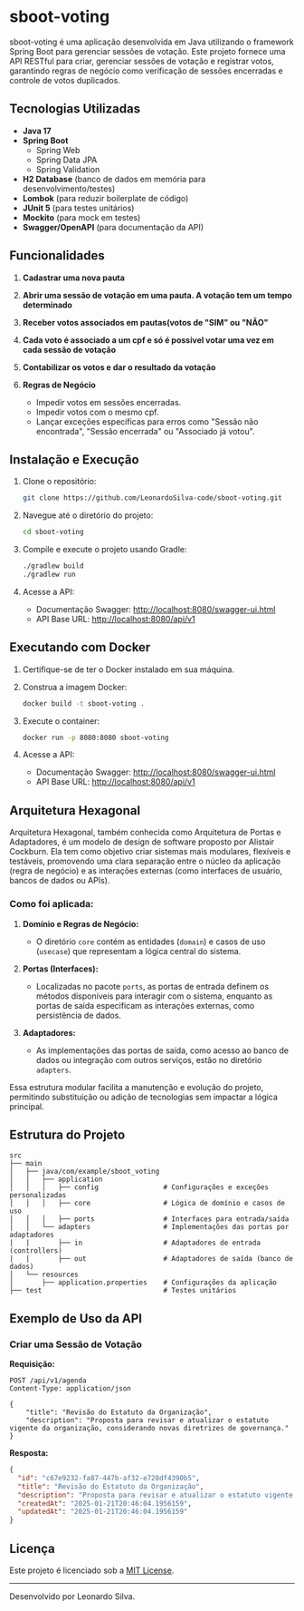 # sboot-voting

sboot-voting é uma aplicação desenvolvida em Java utilizando o framework Spring Boot para gerenciar sessões de votação. Este projeto fornece uma API RESTful para criar, gerenciar sessões de votação e registrar votos, garantindo regras de negócio como verificação de sessões encerradas e controle de votos duplicados.

## Tecnologias Utilizadas

- **Java 17**
- **Spring Boot**
    - Spring Web
    - Spring Data JPA
    - Spring Validation
- **H2 Database** (banco de dados em memória para desenvolvimento/testes)
- **Lombok** (para reduzir boilerplate de código)
- **JUnit 5** (para testes unitários)
- **Mockito** (para mock em testes)
- **Swagger/OpenAPI** (para documentação da API)

## Funcionalidades

1. **Cadastrar uma nova pauta**

2. **Abrir uma sessão de votação em uma pauta. A votação tem um tempo determinado**

3. **Receber votos associados em pautas(votos de "SIM" ou "NÃO"**

4. **Cada voto é associado a um cpf e só é possivel votar uma vez em cada sessão de votação**

5. **Contabilizar os votos e dar o resultado da votação**

6. **Regras de Negócio**
    - Impedir votos em sessões encerradas.
    - Impedir votos com o mesmo cpf.
    - Lançar exceções específicas para erros como "Sessão não encontrada", "Sessão encerrada" ou "Associado já votou".

## Instalação e Execução

1. Clone o repositório:
   ```bash
   git clone https://github.com/LeonardoSilva-code/sboot-voting.git
   ```

2. Navegue até o diretório do projeto:
   ```bash
   cd sboot-voting
   ```

3. Compile e execute o projeto usando Gradle:
   ```bash
   ./gradlew build
   ./gradlew run
   ```

4. Acesse a API:
    - Documentação Swagger: [http://localhost:8080/swagger-ui.html](http://localhost:8080/swagger-ui.html)
    - API Base URL: [http://localhost:8080/api/v1](http://localhost:8080/api/v1)

## Executando com Docker

1. Certifique-se de ter o Docker instalado em sua máquina.

2. Construa a imagem Docker:
   ```bash
   docker build -t sboot-voting .
   ```

3. Execute o container:
   ```bash
   docker run -p 8080:8080 sboot-voting
   ```

4. Acesse a API:
    - Documentação Swagger: [http://localhost:8080/swagger-ui.html](http://localhost:8080/swagger-ui.html)
    - API Base URL: [http://localhost:8080/api/v1](http://localhost:8080/api/v1)

## Arquitetura Hexagonal

Arquitetura Hexagonal, também conhecida como Arquitetura de Portas e Adaptadores, é um modelo de design de software proposto por Alistair Cockburn. Ela tem como objetivo criar sistemas mais modulares, flexíveis e testáveis, promovendo uma clara separação entre o núcleo da aplicação (regra de negócio) e as interações externas (como interfaces de usuário, bancos de dados ou APIs).

### Como foi aplicada:

1. **Domínio e Regras de Negócio:**
    - O diretório `core` contém as entidades (`domain`) e casos de uso (`usecase`) que representam a lógica central do sistema.

2. **Portas (Interfaces):**
    - Localizadas no pacote `ports`, as portas de entrada definem os métodos disponíveis para interagir com o sistema, enquanto as portas de saída especificam as interações externas, como persistência de dados.

3. **Adaptadores:**
    - As implementações das portas de saída, como acesso ao banco de dados ou integração com outros serviços, estão no diretório `adapters`.

Essa estrutura modular facilita a manutenção e evolução do projeto, permitindo substituição ou adição de tecnologias sem impactar a lógica principal.

## Estrutura do Projeto

```plaintext
src
├── main
│   ├── java/com/example/sboot_voting
│   │   ├── application
│   │   │   ├── config                # Configurações e exceções personalizadas
│   │   │   ├── core                  # Lógica de domínio e casos de uso
│   │   │   ├── ports                 # Interfaces para entrada/saída
│   │   └── adapters                  # Implementações das portas por adaptadores
|   |       ├── in                    # Adaptadores de entrada (controllers)
|   |       ├── out                   # Adaptadores de saída (banco de dados)
│   └── resources
│       ├── application.properties    # Configurações da aplicação
├── test                              # Testes unitários
```

## Exemplo de Uso da API

### Criar uma Sessão de Votação

**Requisição:**
```http
POST /api/v1/agenda
Content-Type: application/json

{
    "title": "Revisão do Estatuto da Organização",
    "description": "Proposta para revisar e atualizar o estatuto vigente da organização, considerando novas diretrizes de governança."
}
```

**Resposta:**
```json
{
  "id": "c67e9232-fa87-447b-af32-e728df4390b5",
  "title": "Revisão do Estatuto da Organização",
  "description": "Proposta para revisar e atualizar o estatuto vigente da organização, considerando novas diretrizes de governança.",
  "createdAt": "2025-01-21T20:46:04.1956159",
  "updatedAt": "2025-01-21T20:46:04.1956159"
}
```
## Licença

Este projeto é licenciado sob a [MIT License](LICENSE).

---
Desenvolvido por Leonardo Silva.

